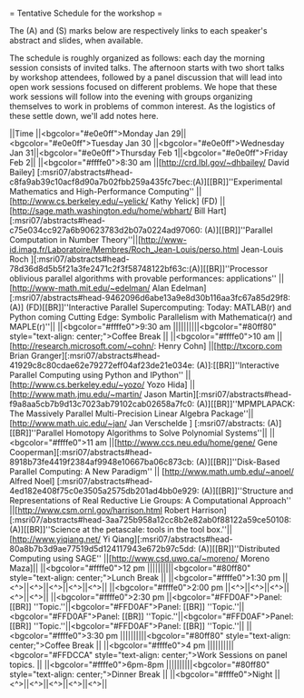 = Tentative Schedule for the workshop =

The (A) and (S) marks below are respectively links to each speaker's abstract and slides, when available.

The schedule is roughly organized as follows: each day the morning session consists of invited talks. The afternoon starts with two short talks by workshop attendees, followed by a panel discussion that will lead into open work sessions focused on different problems.  We hope that these work sessions will follow into the evening with groups organizing themselves to work in problems of common interest.  As the logistics of these settle down, we'll add notes here.

||Time ||<bgcolor="#e0e0ff">Monday Jan 29||<bgcolor="#e0e0ff">Tuesday  Jan 30 ||<bgcolor="#e0e0ff">Wednesday Jan 31||<bgcolor="#e0e0ff">Thursday Feb 1||<bgcolor="#e0e0ff">Friday Feb 2||
||<bgcolor="#ffffe0">8:30 am ||[http://crd.lbl.gov/~dhbailey/ David Bailey] [:msri07/abstracts#head-c8fa9ab39c10acf8d90a7b02fbb259a435fc7bec:(A)][[BR]]''Experimental Mathematics and High-Performance Computing'' ||[http://www.cs.berkeley.edu/~yelick/ Kathy Yelick] (FD) ||[http://sage.math.washington.edu/home/wbhart/ Bill Hart] [:msri07/abstracts#head-c75e034cc927a6b90623783d2b07a0224ad97060: (A)][[BR]]''Parallel Computation in Number Theory''||[http://www-id.imag.fr/Laboratoire/Membres/Roch_Jean-Louis/perso.html Jean-Louis Roch ][:msri07/abstracts#head-78d36d8d5b5f21a3fe2471c2f3f58748122bf63c:(A)][[BR]]''Processor oblivious parallel algorithms with provable performances: applications'' ||[http://www-math.mit.edu/~edelman/ Alan Edelman] [:msri07/abstracts#head-9462096d6abe13a9e8d30b116aa3fc67a85d29f8:(A)] (FD)[[BR]]''Interactive Parallel Supercomputing: Today: MATLAB(r) and Python coming Cutting Edge: Symbolic Parallelism with Mathematica(r) and MAPLE(r)''||
||<bgcolor="#ffffe0">9:30 am ||||||||||<bgcolor="#80ff80" style="text-align: center;">Coffee Break ||
||<bgcolor="#ffffe0">10 am ||[http://research.microsoft.com/~cohn/: Henry Cohn] ||[http://txcorp.com Brian Granger][:msri07/abstracts#head-41929c8c80cdae62e79272eff04af23de21e034e: (A)]:[[BR]]''Interactive Parallel Computing using Python and IPython'' ||[http://www.cs.berkeley.edu/~yozo/ Yozo Hida] ||[http://www.math.jmu.edu/~martin/ Jason Martin][:msri07/abstracts#head-f9a8aa5cb7b9d13c7023ab79102cab02658a7fc0: (A)][[BR]]''MPMPLAPACK: The Massively Parallel Multi-Precision Linear Algebra Package''||[http://www.math.uic.edu/~jan/ Jan Verschelde ] [:msri07/abstracts: (A)][[BR]]''Parallel Homotopy Algorithms to Solve Polynomial Systems''||
||<bgcolor="#ffffe0">11 am ||[http://www.ccs.neu.edu/home/gene/ Gene Cooperman][:msri07/abstracts#head-8918b73fe4419f2384af9948e10667ba06c873cb: (A)][[BR]]''Disk-Based Parallel Computing: A New Paradigm'' || [http://www.math.umb.edu/~anoel/ Alfred Noel]  [:msri07/abstracts#head-4ed182e408f75c0e3505a2575db201ad4bb0e929: (A)][[BR]]''Structure and Representations of Real Reductive Lie Groups: A Computational Approach'' ||[http://www.csm.ornl.gov/harrison.html Robert Harrison][:msri07/abstracts#head-3aa725b958a12cc8b2e82ab0f88122a59ce50108: (A)][[BR]]''Science at the petascale: tools in the tool box.''||[http://www.yiqiang.net/ Yi Qiang][:msri07/abstracts#head-80a8b7b3d9ae77519d5d124117943e672b97c5dd: (A)][[BR]]''Distributed Computing using SAGE'' ||[http://www.csd.uwo.ca/~moreno/ Moreno Maza]||
||<bgcolor="#ffffe0">12 pm ||||||||||<bgcolor="#80ff80" style="text-align: center;">Lunch Break ||
||<bgcolor="#ffffe0">1:30 pm ||<^>||<^>||<^>||<^>||<^>||
||<bgcolor="#ffffe0">2:00 pm ||<^>||<^>||<^>||<^>||<^>||
||<bgcolor="#ffffe0">2:30 pm ||<bgcolor="#FFD0AF">Panel: [[BR]] ''Topic.''||<bgcolor="#FFD0AF">Panel: [[BR]] ''Topic.''||<bgcolor="#FFD0AF">Panel: [[BR]] ''Topic.''||<bgcolor="#FFD0AF">Panel: [[BR]] ''Topic.''||<bgcolor="#FFD0AF">Panel: [[BR]] ''Topic.''||
||<bgcolor="#ffffe0">3:30 pm ||||||||||<bgcolor="#80ff80" style="text-align: center;">Coffee Break ||
||<bgcolor="#ffffe0">4 pm ||||||||||<bgcolor="#FFDCCA" style="text-align: center;">Work Sessions on panel topics. ||
||<bgcolor="#ffffe0">6pm-8pm ||||||||||<bgcolor="#80ff80" style="text-align: center;">Dinner Break ||
||<bgcolor="#ffffe0">Night ||<^>||<^>||<^>||<^>||<^>||
